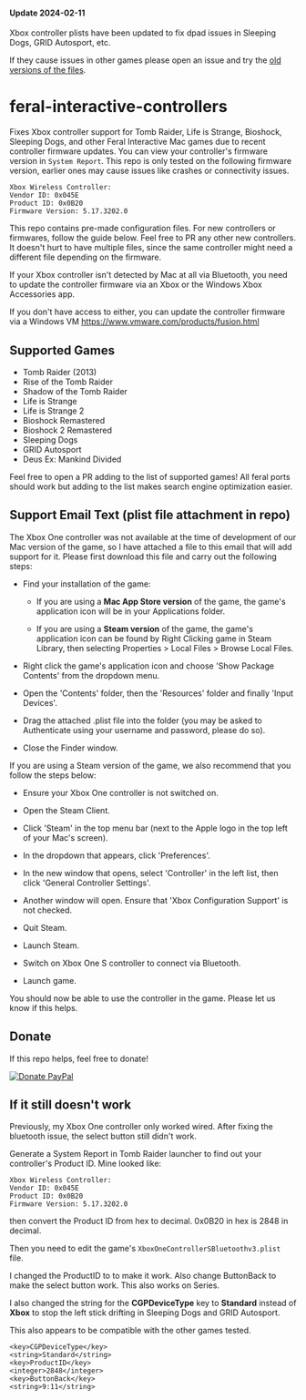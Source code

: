 #### Update 2024-02-11

Xbox controller plists have been updated to fix dpad issues in Sleeping Dogs, GRID Autosport, etc. 

If they cause issues in other games please open an issue and try the 
[old versions of the files](https://github.com/axu2/feral-interactive-mac-controllers/tree/00bbe01c3b432c76e9e4e8659f898449588e88a0).



# feral-interactive-controllers
Fixes Xbox controller support for Tomb Raider, Life is Strange, Bioshock, Sleeping Dogs, and other Feral Interactive Mac games due to recent controller firmware updates. You can view your controller's firmware version in `System Report`. This repo is only tested on the following firmware version, earlier ones may cause issues like crashes or connectivity issues.

```
Xbox Wireless Controller:
Vendor ID: 0x045E              
Product ID: 0x0B20
Firmware Version: 5.17.3202.0
```

This repo contains pre-made configuration files. For new controllers or firmwares, follow the guide below. Feel free to PR any other new controllers. It doesn't hurt to have multiple files, since the same controller might need a different file depending on the firmware. 

If your Xbox controller isn't detected by Mac at all via Bluetooth, you need to update the controller firmware via an Xbox or the Windows Xbox Accessories app. 

If you don't have access to either, you can update the controller firmware via a Windows VM https://www.vmware.com/products/fusion.html

## Supported Games
* Tomb Raider (2013)
* Rise of the Tomb Raider
* Shadow of the Tomb Raider
* Life is Strange
* Life is Strange 2
* Bioshock Remastered
* Bioshock 2 Remastered
* Sleeping Dogs
* GRID Autosport
* Deus Ex: Mankind Divided

Feel free to open a PR adding to the list of supported games! All feral ports should work but adding to the list makes search engine optimization easier.

## Support Email Text (plist file attachment in repo)

The Xbox One controller was not available at the time of development of our Mac version of the game, so I have attached a file to this email that will add support for it. Please first download this file and carry out the following steps:
 

* Find your installation of the game:

  * If you are using a **Mac App Store version** of the game, the game's application icon will be in your Applications folder.

  * If you are using a **Steam version** of the game, the game's application icon can be found by Right Clicking game in Steam Library, then selecting Properties > Local Files > Browse Local Files.

* Right click the game's application icon and choose 'Show Package Contents' from the dropdown menu.

* Open the 'Contents' folder, then the 'Resources' folder and finally 'Input Devices'.

* Drag the attached .plist file into the folder (you may be asked to Authenticate using your username and password, please do so).

* Close the Finder window.


If you are using a Steam version of the game, we also recommend that you follow the steps below:
 
* Ensure your Xbox One controller is not switched on.

* Open the Steam Client.

* Click 'Steam' in the top menu bar (next to the Apple logo in the top left of your Mac's screen).

* In the dropdown that appears, click 'Preferences'.

* In the new window that opens, select 'Controller' in the left list, then click 'General Controller Settings'.

* Another window will open. Ensure that 'Xbox Configuration Support' is not checked.

* Quit Steam.

* Launch Steam.

* Switch on Xbox One S controller to connect via Bluetooth.

* Launch game.


You should now be able to use the controller in the game. Please let us know if this helps. 

## Donate

If this repo helps, feel free to donate!

[![Donate PayPal](https://img.shields.io/badge/Donate-PayPal-green.svg)](https://www.paypal.com/donate/?business=QFJVE7A6LCP6U&no_recurring=0&item_name=Feral+Interactive+Mac+Controllers&currency_code=USD)

## If it still doesn't work

Previously, my Xbox One controller only worked wired. After fixing the bluetooth issue, the select button still didn't work. 

Generate a System Report in Tomb Raider launcher to find out your controller's Product ID. Mine looked like:
```
Xbox Wireless Controller:
Vendor ID: 0x045E              
Product ID: 0x0B20
Firmware Version: 5.17.3202.0
```

then convert the Product ID from hex to decimal. 0x0B20 in hex is 2848 in decimal.

Then you need to edit the game's `XboxOneControllerSBluetoothv3.plist` file.

I changed the ProductID to to make it work. Also change ButtonBack to make the select button work. This also works on Series.

I also changed the string for the **CGPDeviceType** key to **Standard** instead of **Xbox** to stop the left stick drifting in Sleeping Dogs and GRID Autosport.

This also appears to be compatible with the other games tested.

```
<key>CGPDeviceType</key>
<string>Standard</string>
<key>ProductID</key>
<integer>2848</integer>
<key>ButtonBack</key>
<string>9:11</string>
```
